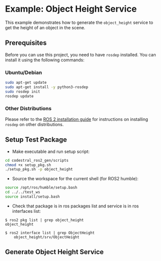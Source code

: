 # Example: Object Height Service

This example demonstrates how to generate the `object_height` service to get the height of an object in the scene.

## Prerequisites

Before you can use this project, you need to have `rosdep` installed. You can install it using the following commands:

### Ubuntu/Debian

```bash
sudo apt-get update
sudo apt-get install -y python3-rosdep
sudo rosdep init
rosdep update
```

### Other Distributions

Please refer to the [ROS 2 installation guide](https://docs.ros.org/en/humble/Installation.html) for instructions on installing `rosdep` on other distributions.

## Setup Test Package

* Make executable and run setup script:
```bash
cd codestral_ros2_gen/scripts
chmod +x setup_pkg.sh
./setup_pkg.sh -p object_height
```

* Source the workspace for the current shell (for ROS2 humble):
```bash
source /opt/ros/humble/setup.bash
cd ../../test_ws
source install/setup.bash
```

* Check that package is in ros packages list and service is in ros interfaces list:
```
$ ros2 pkg list | grep object_height
object_height

$ ros2 interface list | grep ObjectHeight
    object_height/srv/ObjectHeight
```

## Generate Object Height Service


